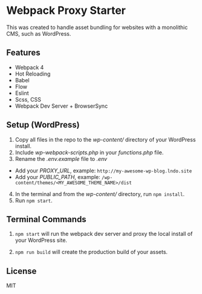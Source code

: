 # Webpack Proxy Starter

This was created to handle asset bundling for websites with a monolithic CMS, such as WordPress.

## Features

* Webpack 4
* Hot Reloading
* Babel
* Flow
* Eslint
* Scss, CSS
* Webpack Dev Server + BrowserSync

## Setup (WordPress)

1.  Copy all files in the repo to the _wp-content/_ directory of your WordPress install.
2.  Include _wp-webpack-scripts.php_ in your _functions.php_ file.
3.  Rename the _.env.example_ file to _.env_

* Add your _PROXY_URL_, example: `http://my-awesome-wp-blog.lndo.site`
* Add your _PUBLIC_PATH_, example: `/wp-content/themes/<MY_AWESOME_THEME_NAME>/dist`

4.  In the terminal and from the _wp-content/_ directory, run `npm install`.
5.  Run `npm start`.

## Terminal Commands

1.  `npm start` will run the webpack dev server and proxy the local install of your WordPress site.

2.  `npm run build` will create the production build of your assets.

## License

MIT
